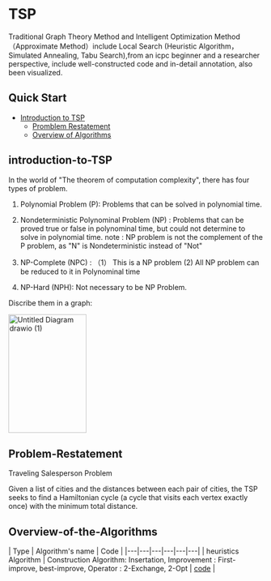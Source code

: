 # TSP
Traditional Graph Theory Method and Intelligent Optimization Method （Approximate Method）include Local Search (Heuristic Algorithm，Simulated Annealing, Tabu Search),from an icpc beginner and a researcher perspective, include well-constructed code and in-detail annotation, also been visualized.


## Quick Start

- [Introduction to TSP](#introduction-to-TSP)
  - [Promblem Restatement](#Problem-Restatement)
  - [Overview of Algorithms](#Overview-of-the-Algorithms)


## introduction-to-TSP

In the world of "The theorem of computation complexity", there has four types of problem.

1. Polynomial Problem (P): Problems that can be solved in polynomial time.
2. Nondeterministic Polynominal Problem (NP) : Problems that can be proved true or false in polynominal time, but could not determine to solve in  polynomial time.
   note : NP problem is not the complement of the P problem, as "N" is Nondeterministic instead of "Not"

3. NP-Complete (NPC) :
  （1） This is a NP problem
   (2) All NP problem can be reduced to it in Polynominal time

4. NP-Hard (NPH):
   Not necessary to be NP Problem.

Discribe them in a graph:

<img width="154" height="234" alt="Untitled Diagram drawio (1)" src="https://github.com/user-attachments/assets/d039787c-bfaa-428a-9d19-cbff93358773" />


## Problem-Restatement

 Traveling Salesperson Problem

Given a list of cities and the distances between each pair of cities, the TSP seeks to find a Hamiltonian cycle (a cycle that visits each vertex exactly once) with the minimum total distance. 

## Overview-of-the-Algorithms


| Type | Algorithm's name | Code |
|---|---|---|---|---|---|
| heuristics Algorithm | Construction Algorithm: Insertation, Improvement : First-improve, best-improve, Operator : 2-Exchange, 2-Opt | [code](https://github.com/marylin-mingyue/TSP/blob/main/TSP.cpp) |



